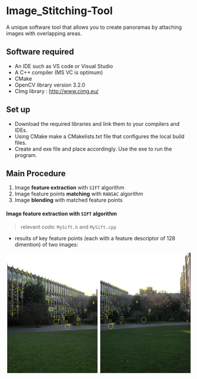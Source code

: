 # Image_Stitching-Tool
A unique software tool that allows you to create panoramas by attaching images with overlapping areas.

## Software required
* An IDE such as VS code or Visual Studio
* A C++ compiler (MS VC is optimum)
* CMake
* OpenCV library version 3.2.0
* CImg library : http://www.cimg.eu/

## Set up
* Download the required libraries and link them to your compilers and IDEs.
* Using CMake make a CMakelists.txt file that configures the local build files.
* Create and exe file and place accordingly. Use the exe to run the program.

## Main Procedure
1. Image **feature extraction** with `SIFT` algorithm
2. Image feature points **matching** with `RANSAC` algorithm
3. Image **blending** with matched feature points

#### Image feature extraction with `SIFT` algorithm
> relevant code: `MySift.h` and `MySift.cpp`
- results of key feature points (each with a feature descriptor of 128 dimention) of two images:

![Image text](https://github.com/Novice-coder21/Image_Stitching-Tool/blob/main/Images/kps.png)



